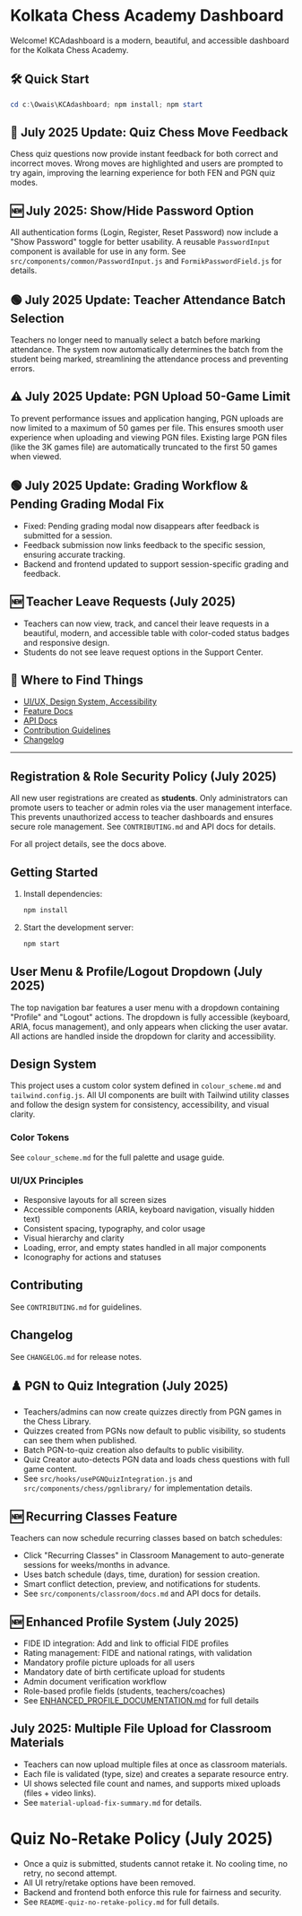 # Kolkata Chess Academy Dashboard

Welcome! KCAdashboard is a modern, beautiful, and accessible dashboard for the Kolkata Chess Academy.

## 🛠️ Quick Start

```powershell
cd c:\Owais\KCAdashboard; npm install; npm start
```


## 📝 July 2025 Update: Quiz Chess Move Feedback
Chess quiz questions now provide instant feedback for both correct and incorrect moves. Wrong moves are highlighted and users are prompted to try again, improving the learning experience for both FEN and PGN quiz modes.

## 🆕 July 2025: Show/Hide Password Option
All authentication forms (Login, Register, Reset Password) now include a "Show Password" toggle for better usability. A reusable `PasswordInput` component is available for use in any form. See `src/components/common/PasswordInput.js` and `FormikPasswordField.js` for details.

## 🟢 July 2025 Update: Teacher Attendance Batch Selection
Teachers no longer need to manually select a batch before marking attendance. The system now automatically determines the batch from the student being marked, streamlining the attendance process and preventing errors.

## ⚠️ July 2025 Update: PGN Upload 50-Game Limit
To prevent performance issues and application hanging, PGN uploads are now limited to a maximum of 50 games per file. This ensures smooth user experience when uploading and viewing PGN files. Existing large PGN files (like the 3K games file) are automatically truncated to the first 50 games when viewed.

## 🟢 July 2025 Update: Grading Workflow & Pending Grading Modal Fix

- Fixed: Pending grading modal now disappears after feedback is submitted for a session.
- Feedback submission now links feedback to the specific session, ensuring accurate tracking.
- Backend and frontend updated to support session-specific grading and feedback.


## 🆕 Teacher Leave Requests (July 2025)

- Teachers can now view, track, and cancel their leave requests in a beautiful, modern, and accessible table with color-coded status badges and responsive design.
- Students do not see leave request options in the Support Center.

## 📖 Where to Find Things

- [UI/UX, Design System, Accessibility](docs.md)
- [Feature Docs](src/components/docs.md)
- [API Docs](public/api/docs.md)
- [Contribution Guidelines](CONTRIBUTING.md)
- [Changelog](CHANGELOG.md)

---


## Registration & Role Security Policy (July 2025)

All new user registrations are created as **students**. Only administrators can promote users to teacher or admin roles via the user management interface. This prevents unauthorized access to teacher dashboards and ensures secure role management. See `CONTRIBUTING.md` and API docs for details.

For all project details, see the docs above.

## Getting Started

1. Install dependencies:
   ```bash
   npm install
   ```
2. Start the development server:
   ```bash
   npm start
   ```

## User Menu & Profile/Logout Dropdown (July 2025)

The top navigation bar features a user menu with a dropdown containing "Profile" and "Logout" actions. The dropdown is fully accessible (keyboard, ARIA, focus management), and only appears when clicking the user avatar. All actions are handled inside the dropdown for clarity and accessibility.

## Design System

This project uses a custom color system defined in `colour_scheme.md` and `tailwind.config.js`. All UI components are built with Tailwind utility classes and follow the design system for consistency, accessibility, and visual clarity.

### Color Tokens

See `colour_scheme.md` for the full palette and usage guide.

### UI/UX Principles

- Responsive layouts for all screen sizes
- Accessible components (ARIA, keyboard navigation, visually hidden text)
- Consistent spacing, typography, and color usage
- Visual hierarchy and clarity
- Loading, error, and empty states handled in all major components
- Iconography for actions and statuses

## Contributing

See `CONTRIBUTING.md` for guidelines.

## Changelog

See `CHANGELOG.md` for release notes.

## ♟️ PGN to Quiz Integration (July 2025)

- Teachers/admins can now create quizzes directly from PGN games in the Chess Library.
- Quizzes created from PGNs now default to public visibility, so students can see them when published.
- Batch PGN-to-quiz creation also defaults to public visibility.
- Quiz Creator auto-detects PGN data and loads chess questions with full game content.
- See `src/hooks/usePGNQuizIntegration.js` and `src/components/chess/pgnlibrary/` for implementation details.

## 🆕 Recurring Classes Feature

Teachers can now schedule recurring classes based on batch schedules:
- Click "Recurring Classes" in Classroom Management to auto-generate sessions for weeks/months in advance.
- Uses batch schedule (days, time, duration) for session creation.
- Smart conflict detection, preview, and notifications for students.
- See `src/components/classroom/docs.md` and API docs for details.

## 🆕 Enhanced Profile System (July 2025)

- FIDE ID integration: Add and link to official FIDE profiles
- Rating management: FIDE and national ratings, with validation
- Mandatory profile picture uploads for all users
- Mandatory date of birth certificate upload for students
- Admin document verification workflow
- Role-based profile fields (students, teachers/coaches)
- See [ENHANCED_PROFILE_DOCUMENTATION.md](ENHANCED_PROFILE_DOCUMENTATION.md) for full details

## July 2025: Multiple File Upload for Classroom Materials

- Teachers can now upload multiple files at once as classroom materials.
- Each file is validated (type, size) and creates a separate resource entry.
- UI shows selected file count and names, and supports mixed uploads (files + video links).
- See `material-upload-fix-summary.md` for details.

# Quiz No-Retake Policy (July 2025)

- Once a quiz is submitted, students cannot retake it. No cooling time, no retry, no second attempt.
- All UI retry/retake options have been removed.
- Backend and frontend both enforce this rule for fairness and security.
- See `README-quiz-no-retake-policy.md` for full details.
